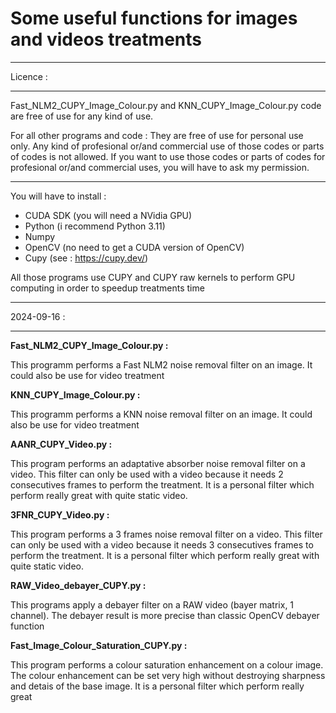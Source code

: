 # Some useful functions for images and videos treatments

*********
Licence :
*********
Fast_NLM2_CUPY_Image_Colour.py and KNN_CUPY_Image_Colour.py code are free of use for any kind of use.

For all other programs and code :
They are free of use for personal use only. Any kind of profesional or/and commercial use of those codes or parts of codes is not allowed. If you want to use those codes or parts of codes for profesional or/and commercial uses, you will have to ask my permission.

**************************
You will have to install :
- CUDA SDK (you will need a NVidia GPU)
- Python (i recommend Python 3.11)
- Numpy
- OpenCV (no need to get a CUDA version of OpenCV)
- Cupy (see : https://cupy.dev/)

All those programs use CUPY and CUPY raw kernels to perform GPU computing in order to speedup treatments time

************
2024-09-16 :
************

__Fast_NLM2_CUPY_Image_Colour.py :__

This programm performs a Fast NLM2 noise removal filter on an image. It could also be use for video treatment

__KNN_CUPY_Image_Colour.py :__

This programm performs a KNN noise removal filter on an image. It could also be use for video treatment

__AANR_CUPY_Video.py :__

This program performs an adaptative absorber noise removal filter on a video. This filter can only be used with a video because it needs 2 consecutives frames to perform the treatment. It is a personal filter which perform really great with quite static video.

__3FNR_CUPY_Video.py :__

This program performs a 3 frames noise removal filter on a video. This filter can only be used with a video because it needs 3 consecutives frames to perform the treatment. It is a personal filter which perform really great with quite static video.

__RAW_Video_debayer_CUPY.py :__

This programs apply a debayer filter on a RAW video (bayer matrix, 1 channel). The debayer result is more precise than classic OpenCV debayer function

__Fast_Image_Colour_Saturation_CUPY.py :__

This program performs a colour saturation enhancement on a colour image. The colour enhancement can be set very high without destroying sharpness and detais of the base image. It is a personal filter which perform really great

